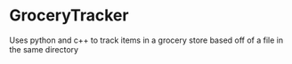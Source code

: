 # GroceryTracker
Uses python and c++ to track items in a grocery store based off of a file in the same directory
